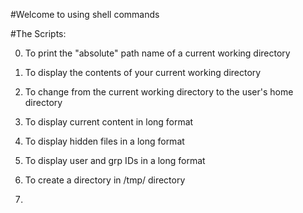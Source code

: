#Welcome to using shell commands

#The Scripts:

0. To print the "absolute" path name of a current working directory

1. To display the contents of your current working directory

2. To change from the current working directory to the user's home directory

3. To display current content in long format

4. To display hidden files in a long format

5. To display user and grp IDs in a long format

6. To create a directory in /tmp/ directory

7.  
